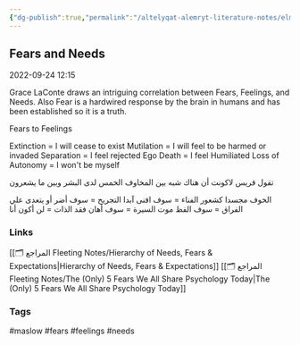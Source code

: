 ```yaml
---
{"dg-publish":true,"permalink":"/altelyqat-alemryt-literature-notes/elm-alnfs-psychology/fears-and-needs/"}
---
```


## Fears and Needs 

2022-09-24 12:15

Grace LaConte draws an intriguing correlation between Fears, Feelings, and Needs. Also Fear is a hardwired response by the brain in humans and has been established so it is a truth.

Fears to Feelings

Extinction = I will cease to exist
Mutilation = I will feel to be harmed or invaded
Separation = I feel rejected
Ego Death = I feel Humiliated
Loss of Autonomy = I won't be myself

تقول قريس لاكونت أن هناك شبه بين المخاوف الخمس لدى البشر وبين ما يشعرون

الخوف مجسدا كشعور
الفناء = سوف افنى آبدا
التجريح = سوف أضر أو يتعدى علي
الفراق = سوف الفظ
موت السيرة = سوف أهان
فقد الذات = لن أكون أنا


### Links 
[[🗂️ المراجع Fleeting Notes/Hierarchy of Needs, Fears & Expectations\|Hierarchy of Needs, Fears & Expectations]]
[[🗂️ المراجع Fleeting Notes/The (Only) 5 Fears We All Share  Psychology Today\|The (Only) 5 Fears We All Share  Psychology Today]]


### Tags
#maslow #fears #feelings #needs 

